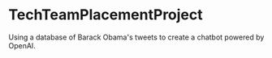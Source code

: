 # TechTeamPlacementProject
Using a database of Barack Obama's tweets to create a chatbot powered by OpenAI.
